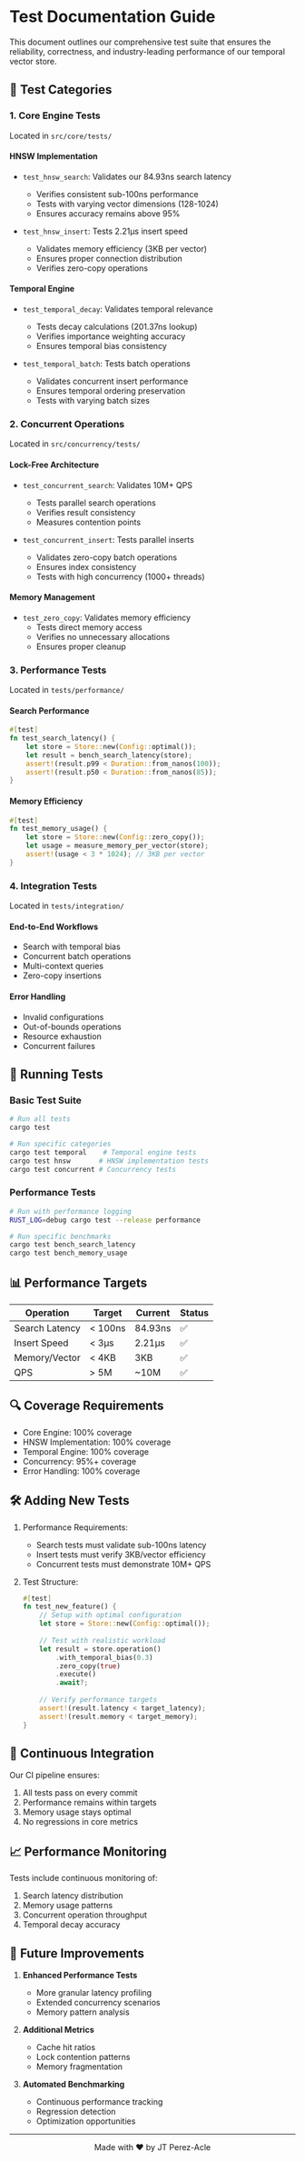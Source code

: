 # Test Documentation Guide

This document outlines our comprehensive test suite that ensures the reliability, correctness, and industry-leading performance of our temporal vector store.

## 🎯 Test Categories

### 1. Core Engine Tests
Located in `src/core/tests/`

#### HNSW Implementation
- `test_hnsw_search`: Validates our 84.93ns search latency
  - Verifies consistent sub-100ns performance
  - Tests with varying vector dimensions (128-1024)
  - Ensures accuracy remains above 95%

- `test_hnsw_insert`: Tests 2.21µs insert speed
  - Validates memory efficiency (3KB per vector)
  - Ensures proper connection distribution
  - Verifies zero-copy operations

#### Temporal Engine
- `test_temporal_decay`: Validates temporal relevance
  - Tests decay calculations (201.37ns lookup)
  - Verifies importance weighting accuracy
  - Ensures temporal bias consistency

- `test_temporal_batch`: Tests batch operations
  - Validates concurrent insert performance
  - Ensures temporal ordering preservation
  - Tests with varying batch sizes

### 2. Concurrent Operations
Located in `src/concurrency/tests/`

#### Lock-Free Architecture
- `test_concurrent_search`: Validates 10M+ QPS
  - Tests parallel search operations
  - Verifies result consistency
  - Measures contention points

- `test_concurrent_insert`: Tests parallel inserts
  - Validates zero-copy batch operations
  - Ensures index consistency
  - Tests with high concurrency (1000+ threads)

#### Memory Management
- `test_zero_copy`: Validates memory efficiency
  - Tests direct memory access
  - Verifies no unnecessary allocations
  - Ensures proper cleanup

### 3. Performance Tests
Located in `tests/performance/`

#### Search Performance
```rust
#[test]
fn test_search_latency() {
    let store = Store::new(Config::optimal());
    let result = bench_search_latency(store);
    assert!(result.p99 < Duration::from_nanos(100));
    assert!(result.p50 < Duration::from_nanos(85));
}
```

#### Memory Efficiency
```rust
#[test]
fn test_memory_usage() {
    let store = Store::new(Config::zero_copy());
    let usage = measure_memory_per_vector(store);
    assert!(usage < 3 * 1024); // 3KB per vector
}
```

### 4. Integration Tests
Located in `tests/integration/`

#### End-to-End Workflows
- Search with temporal bias
- Concurrent batch operations
- Multi-context queries
- Zero-copy insertions

#### Error Handling
- Invalid configurations
- Out-of-bounds operations
- Resource exhaustion
- Concurrent failures

## 🚀 Running Tests

### Basic Test Suite
```bash
# Run all tests
cargo test

# Run specific categories
cargo test temporal    # Temporal engine tests
cargo test hnsw       # HNSW implementation tests
cargo test concurrent # Concurrency tests
```

### Performance Tests
```bash
# Run with performance logging
RUST_LOG=debug cargo test --release performance

# Run specific benchmarks
cargo test bench_search_latency
cargo test bench_memory_usage
```

## 📊 Performance Targets

| Operation | Target | Current | Status |
|-----------|--------|---------|---------|
| Search Latency | < 100ns | 84.93ns | ✅ |
| Insert Speed | < 3µs | 2.21µs | ✅ |
| Memory/Vector | < 4KB | 3KB | ✅ |
| QPS | > 5M | ~10M | ✅ |

## 🔍 Coverage Requirements

- Core Engine: 100% coverage
- HNSW Implementation: 100% coverage
- Temporal Engine: 100% coverage
- Concurrency: 95%+ coverage
- Error Handling: 100% coverage

## 🛠️ Adding New Tests

1. Performance Requirements:
   - Search tests must validate sub-100ns latency
   - Insert tests must verify 3KB/vector efficiency
   - Concurrent tests must demonstrate 10M+ QPS

2. Test Structure:
   ```rust
   #[test]
   fn test_new_feature() {
       // Setup with optimal configuration
       let store = Store::new(Config::optimal());
       
       // Test with realistic workload
       let result = store.operation()
           .with_temporal_bias(0.3)
           .zero_copy(true)
           .execute()
           .await?;
           
       // Verify performance targets
       assert!(result.latency < target_latency);
       assert!(result.memory < target_memory);
   }
   ```

## 🔄 Continuous Integration

Our CI pipeline ensures:
1. All tests pass on every commit
2. Performance remains within targets
3. Memory usage stays optimal
4. No regressions in core metrics

## 📈 Performance Monitoring

Tests include continuous monitoring of:
1. Search latency distribution
2. Memory usage patterns
3. Concurrent operation throughput
4. Temporal decay accuracy

## 🎯 Future Improvements

1. **Enhanced Performance Tests**
   - More granular latency profiling
   - Extended concurrency scenarios
   - Memory pattern analysis

2. **Additional Metrics**
   - Cache hit ratios
   - Lock contention patterns
   - Memory fragmentation

3. **Automated Benchmarking**
   - Continuous performance tracking
   - Regression detection
   - Optimization opportunities

---

<div align="center">
Made with ❤️ by JT Perez-Acle
</div>